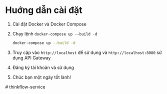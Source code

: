 # Huớng dẫn cài đặt

1. Cài đặt Docker và Docker Compose
2. Chạy lệnh `docker-compose up --build -d`

    ``` bash
    docker-compose up --build -d
    ```

3. Truy cập vào `http://localhost` để sử dụng và `http://localhost:8080` sử dụng API Gateway
4. Đăng ký tài khoản và sử dụng
5. Chúc bạn một ngày tốt lành!

#   t h i n k f l o w - s e r v i c e  
 